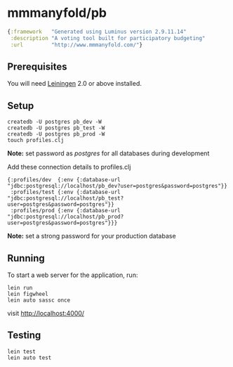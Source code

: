 # mmmanyfold/pb

```clojure
{:framework   "Generated using Luminus version 2.9.11.14"
 :description "A voting tool built for participatory budgeting"
 :url         "http://www.mmmanyfold.com/"}
```

## Prerequisites

You will need [Leiningen][1] 2.0 or above installed.

[1]: https://github.com/technomancy/leiningen

## Setup

	createdb -U postgres pb_dev -W
	createdb -U postgres pb_test -W
	createdb -U postgres pb_prod -W
	touch profiles.clj

**Note:** set password as _postgres_ for all databases during development

Add these connection details to profiles.clj

```
{:profiles/dev  {:env {:database-url "jdbc:postgresql://localhost/pb_dev?user=postgres&password=postgres"}}
 :profiles/test {:env {:database-url "jdbc:postgresql://localhost/pb_test?user=postgres&password=postgres"}}
 :profiles/prod {:env {:database-url "jdbc:postgresql://localhost/pb_prod?user=postgres&password=postgres"}}}
```   
    
    

**Note:** set a strong password for your production database

## Running

To start a web server for the application, run:

    lein run
    lein figwheel
    lein auto sassc once

visit [http://localhost:4000/](http://localhost:4000/) 
    
## Testing
    
    lein test
    lein auto test